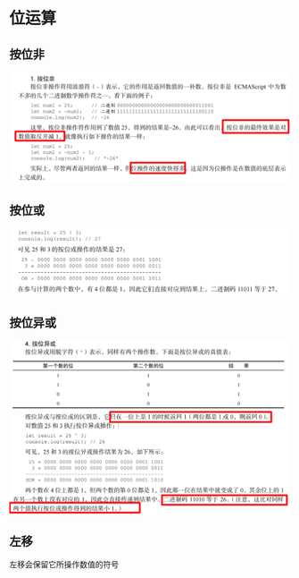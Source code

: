 # 位运算

## 按位非
![alt text](image-12.png)

## 按位或
![alt text](image-13.png)

## 按位异或
![alt text](image-14.png)

## 左移
左移会保留它所操作数值的符号

